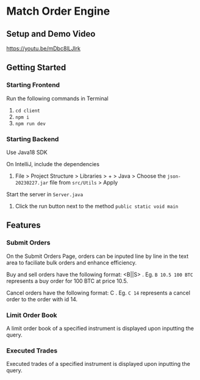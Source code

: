 # Match Order Engine

## Setup and Demo Video

https://youtu.be/mDbc8ILJlrk

## Getting Started

### Starting Frontend
Run the following commands in Terminal
1. `cd client`
2. `npm i`
3. `npm run dev`

### Starting Backend

Use Java18 SDK

On IntelliJ, include the dependencies

1. File > Project Structure > Libraries > + > Java > Choose the `json-20230227.jar` file from `src/Utils` > Apply

Start the server in `Server.java`

1. Click the run button next to the method `public static void main`

## Features

### Submit Orders

On the Submit Orders Page, orders can be inputed line by line in the text area to faciliate bulk orders and enhance efficiency. 

Buy and sell orders have the following format: <B||S> <price> <quantity> <instrument>. Eg. `B 10.5 100 BTC` represents a buy order for 100 BTC at price 10.5.

Cancel orders have the following format: C <id of order to be cancelled>. Eg. `C 14` represents a cancel order to the order with id 14.

### Limit Order Book

A limit order book of a specified instrument is displayed upon inputting the query.

### Executed Trades

Executed trades of a specified instrument is displayed upon inputting the query.


